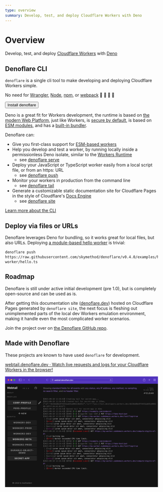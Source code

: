 ```yaml
---
type: overview
summary: Develop, test, and deploy Cloudflare Workers with Deno
---
```


# Overview
Develop, test, and deploy [Cloudflare Workers](https://workers.cloudflare.com) with [Deno](https://deno.land)

## Denoflare CLI
`denoflare` is a single cli tool to make developing and deploying Cloudflare Workers simple.

No need for [Wrangler](https://developers.cloudflare.com/workers/cli-wrangler), [Node](https://nodejs.org/en/), [npm](https://www.npmjs.com/), or [webpack](https://webpack.js.org/) 🤯 🤯 🤯 🤯

<Button type="primary" href="/cli">Install denoflare</Button>

Deno is a great fit for Workers development, the runtime is based on [the modern Web Platform](https://deno.land/manual@v1.14.3/runtime/web_platform_apis), just like Workers, is [secure by default](https://deno.land/manual@v1.14.3/getting_started/permissions), is based on [ESM modules](https://deno.land/manual@v1.14.3/linking_to_external_code), and has a [built-in bundler](https://deno.land/manual@v1.14.3/tools/bundler).

Denoflare can:
 - Give you first-class support for [ESM-based workers](https://developers.cloudflare.com/workers/learning/using-durable-objects#instantiating-and-communicating-with-a-durable-object)
 - Help you develop and test a worker, by running locally inside a permissionless Deno isolate, similar to the [Workers Runtime](https://developers.cloudflare.com/workers/runtime-apis)
   - see [denoflare serve](/cli/serve)
 - Deploy your JavaScript or TypeScript worker easily from a local script file, or from an https: URL
   - see [denoflare push](/cli/push)
 - Monitor your workers in production from the command line
   - see [denoflare tail](/cli/tail)
 - Generate a customizable static documentation site for Cloudflare Pages in the style of Cloudflare's [Docs Engine](https://developers.cloudflare.com/docs-engine/)
   - see [denoflare site](/cli/site)

[Learn more about the CLI](/cli)

## Deploy via files or URLs
Denoflare leverages Deno for bundling, so it works great for local files, but also URLs.  Deploying [a module-based hello worker](https://github.com/skymethod/denoflare/blob/v0.4.0/examples/hello-worker/hello.ts) is trivial:
```
denoflare push https://raw.githubusercontent.com/skymethod/denoflare/v0.4.0/examples/hello-worker/hello.ts
```

## Roadmap
Denoflare is still under active initial development (pre 1.0), but is completely open-source and can be used as is.

After getting this documentation site ([denoflare.dev](https://denoflare.dev)) hosted on Cloudflare Pages generated by `denoflare site`, the next focus is fleshing out unimplemented parts of the local dev Workers emulation environment, making it handle even the most complicated worker scenarios.

Join the project over on [the Denoflare GitHub repo](https://github.com/skymethod/denoflare).

## Made with Denoflare
These projects are known to have used `denoflare` for development.

[webtail.denoflare.dev · Watch live requests and logs for your Cloudflare Workers in the browser!](https://webtail.denoflare.dev)

<img src="/images/webtail.png" class="large-img" style="margin: auto">


